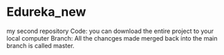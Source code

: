 # Edureka_new
my second repository
Code: you can download the entire project to your local computer
Branch: All the chancges made merged back into the main branch is called master.
